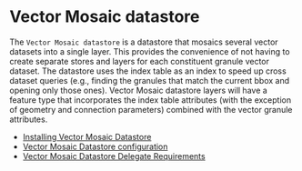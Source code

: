 # Vector Mosaic datastore

The `Vector Mosaic datastore` is a datastore that mosaics several vector datasets into a single layer. This provides the convenience of not having to create separate stores and layers for each constituent granule vector dataset. The datastore uses the index table as an index to speed up cross dataset queries (e.g., finding the granules that match the current bbox and opening only those ones). Vector Mosaic datastore layers will have a feature type that incorporates the index table attributes (with the exception of geometry and connection parameters) combined with the vector granule attributes.

<div class="grid cards" markdown>

-   [Installing Vector Mosaic Datastore](installing.md)
-   [Vector Mosaic Datastore configuration](configuration.md)
-   [Vector Mosaic Datastore Delegate Requirements](delegate.md)

</div>
